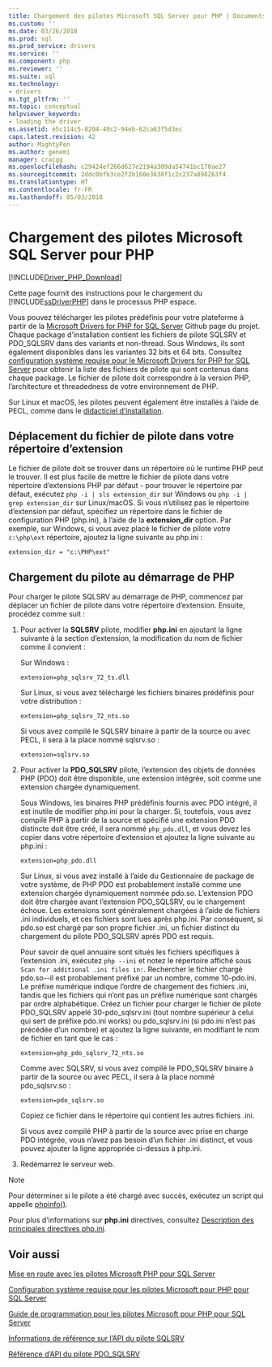 ```yaml
---
title: Chargement des pilotes Microsoft SQL Server pour PHP | Documents Microsoft
ms.custom: ''
ms.date: 03/26/2018
ms.prod: sql
ms.prod_service: drivers
ms.service: ''
ms.component: php
ms.reviewer: ''
ms.suite: sql
ms.technology:
- drivers
ms.tgt_pltfrm: ''
ms.topic: conceptual
helpviewer_keywords:
- loading the driver
ms.assetid: e5c114c5-8204-49c2-94eb-62ca63f5d3ec
caps.latest.revision: 42
author: MightyPen
ms.author: genemi
manager: craigg
ms.openlocfilehash: c29424ef266d627e2194a309da54741bc170ae27
ms.sourcegitcommit: 2ddc0bfb3ce2f2b160e3638f1c2c237a898263f4
ms.translationtype: HT
ms.contentlocale: fr-FR
ms.lasthandoff: 05/03/2018
---
```

# <a name="loading-the-microsoft-drivers-for-php-for-sql-server"></a>Chargement des pilotes Microsoft SQL Server pour PHP
[!INCLUDE[Driver_PHP_Download](../../includes/driver_php_download.md)]

Cette page fournit des instructions pour le chargement du [!INCLUDE[ssDriverPHP](../../includes/ssdriverphp_md.md)] dans le processus PHP espace.  
  
Vous pouvez télécharger les pilotes prédéfinis pour votre plateforme à partir de la [Microsoft Drivers for PHP for SQL Server](https://github.com/Microsoft/msphpsql/releases) Github page du projet. Chaque package d’installation contient les fichiers de pilote SQLSRV et PDO_SQLSRV dans des variants et non-thread. Sous Windows, ils sont également disponibles dans les variantes 32 bits et 64 bits. Consultez [configuration système requise pour le Microsoft Drivers for PHP for SQL Server](../../connect/php/system-requirements-for-the-php-sql-driver.md) pour obtenir la liste des fichiers de pilote qui sont contenus dans chaque package. Le fichier de pilote doit correspondre à la version PHP, l’architecture et threadedness de votre environnement de PHP.

Sur Linux et macOS, les pilotes peuvent également être installés à l’aide de PECL, comme dans le [didacticiel d’installation](../../connect/php/installation-tutorial-linux-mac.md).
  
## <a name="moving-the-driver-file-into-your-extension-directory"></a>Déplacement du fichier de pilote dans votre répertoire d’extension  
Le fichier de pilote doit se trouver dans un répertoire où le runtime PHP peut le trouver. Il est plus facile de mettre le fichier de pilote dans votre répertoire d’extensions PHP par défaut - pour trouver le répertoire par défaut, exécutez `php -i | sls extension_dir` sur Windows ou `php -i | grep extension_dir` sur Linux/macOS. Si vous n’utilisez pas le répertoire d’extension par défaut, spécifiez un répertoire dans le fichier de configuration PHP (php.ini), à l’aide de la **extension_dir** option. Par exemple, sur Windows, si vous avez placé le fichier de pilote votre `c:\php\ext` répertoire, ajoutez la ligne suivante au php.ini :
  
```  
extension_dir = "c:\PHP\ext"  
```

## <a name="loading-the-driver-at-php-startup"></a>Chargement du pilote au démarrage de PHP  
Pour charger le pilote SQLSRV au démarrage de PHP, commencez par déplacer un fichier de pilote dans votre répertoire d’extension. Ensuite, procédez comme suit :  
  
1.  Pour activer la **SQLSRV** pilote, modifier **php.ini** en ajoutant la ligne suivante à la section d’extension, la modification du nom de fichier comme il convient :  
  
    Sur Windows : 
    ```  
    extension=php_sqlsrv_72_ts.dll  
    ```  
    Sur Linux, si vous avez téléchargé les fichiers binaires prédéfinis pour votre distribution : 
    ```  
    extension=php_sqlsrv_72_nts.so  
    ```
    Si vous avez compilé le SQLSRV binaire à partir de la source ou avec PECL, il sera à la place nommé sqlsrv.so :
    ```
    extension=sqlsrv.so
    ```
  
2.  Pour activer la **PDO_SQLSRV** pilote, l’extension des objets de données PHP (PDO) doit être disponible, une extension intégrée, soit comme une extension chargée dynamiquement.

    Sous Windows, les binaires PHP prédéfinis fournis avec PDO intégré, il est inutile de modifier php.ini pour la charger. Si, toutefois, vous avez compilé PHP à partir de la source et spécifié une extension PDO distincte doit être créé, il sera nommé `php_pdo.dll`, et vous devez les copier dans votre répertoire d’extension et ajoutez la ligne suivante au php.ini :  
    ```
    extension=php_pdo.dll  
    ```
    Sur Linux, si vous avez installé à l’aide du Gestionnaire de package de votre système, de PHP PDO est probablement installé comme une extension chargée dynamiquement nommée pdo.so. L’extension PDO doit être chargée avant l’extension PDO_SQLSRV, ou le chargement échoue. Les extensions sont généralement chargées à l’aide de fichiers .ini individuels, et ces fichiers sont lues après php.ini. Par conséquent, si pdo.so est chargé par son propre fichier .ini, un fichier distinct du chargement du pilote PDO_SQLSRV après PDO est requis. 

    Pour savoir de quel annuaire sont situés les fichiers spécifiques à l’extension .ini, exécutez `php --ini` et notez le répertoire affiché sous `Scan for additional .ini files in:`. Rechercher le fichier chargé pdo.so--il est probablement préfixé par un nombre, comme 10-pdo.ini. Le préfixe numérique indique l’ordre de chargement des fichiers .ini, tandis que les fichiers qui n’ont pas un préfixe numérique sont chargés par ordre alphabétique. Créez un fichier pour charger le fichier de pilote PDO_SQLSRV appelé 30-pdo_sqlsrv.ini (tout nombre supérieur à celui qui sert de préfixe pdo.ini works) ou pdo_sqlsrv.ini (si pdo.ini n’est pas précédée d’un nombre) et ajoutez la ligne suivante, en modifiant le nom de fichier en tant que le cas :  
    ```
    extension=php_pdo_sqlsrv_72_nts.so
    ```
    Comme avec SQLSRV, si vous avez compilé le PDO_SQLSRV binaire à partir de la source ou avec PECL, il sera à la place nommé pdo_sqlsrv.so :
    ```
    extension=pdo_sqlsrv.so
    ```
    Copiez ce fichier dans le répertoire qui contient les autres fichiers .ini. 

    Si vous avez compilé PHP à partir de la source avec prise en charge PDO intégrée, vous n’avez pas besoin d’un fichier .ini distinct, et vous pouvez ajouter la ligne appropriée ci-dessus à php.ini.
  
3.  Redémarrez le serveur web.  
  
> [!NOTE]  
> Pour déterminer si le pilote a été chargé avec succès, exécutez un script qui appelle [phpinfo()](http://php.net/manual/en/function.phpinfo.php).  
  
Pour plus d’informations sur **php.ini** directives, consultez [Description des principales directives php.ini](http://php.net/manual/en/ini.core.php).  
  
## <a name="see-also"></a>Voir aussi  
[Mise en route avec les pilotes Microsoft PHP pour SQL Server](../../connect/php/getting-started-with-the-php-sql-driver.md)

[Configuration système requise pour les pilotes Microsoft pour PHP pour SQL Server](../../connect/php/system-requirements-for-the-php-sql-driver.md)

[Guide de programmation pour les pilotes Microsoft pour PHP pour SQL Server](../../connect/php/programming-guide-for-php-sql-driver.md)

[Informations de référence sur l’API du pilote SQLSRV](../../connect/php/sqlsrv-driver-api-reference.md)

[Référence d’API du pilote PDO_SQLSRV](../../connect/php/pdo-sqlsrv-driver-reference.md)  
  
